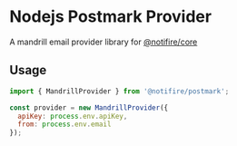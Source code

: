 # Nodejs Postmark Provider

A mandrill email provider library for [@notifire/core](https://github.com/notifirehq/notifire)

## Usage

```javascript
import { MandrillProvider } from '@notifire/postmark';

const provider = new MandrillProvider({
  apiKey: process.env.apiKey,
  from: process.env.email
});
```
